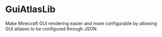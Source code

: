 # GuiAtlasLib
Make Minecraft GUI rendering easier and more configurable by allowing GUI atlases to be configured through JSON.
